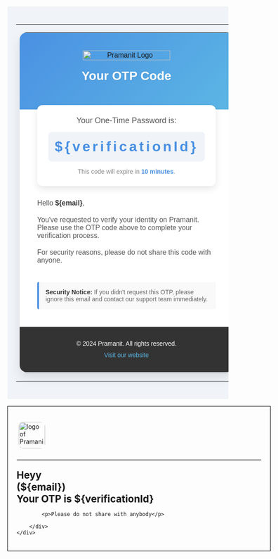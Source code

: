 <div style="font-family: 'Arial', sans-serif; line-height: 1.6; background-color: #f0f4f8; margin: 0; padding: 0;">
    <table cellpadding="0" cellspacing="0" border="0" width="100%" style="background-color: #f0f4f8; padding: 40px 20px;">
        <tr>
            <td align="center">
                <table cellpadding="0" cellspacing="0" border="0" width="600" style="background-color: #ffffff; border-radius: 16px; overflow: hidden; box-shadow: 0 12px 24px rgba(0, 0, 0, 0.1);">
                    <!-- Header with diagonal background -->
                    <tr>
                        <td style="background: linear-gradient(135deg, #4a90e2 0%, #5cb6e4 100%); padding: 40px 40px 60px 40px; text-align: center;">
                            <img src="https://pramanit.co/pramanit.png" alt="Pramanit Logo" style="width: 70%; height: auto; display: block; margin: 0 auto 20px;">
                            <h1 style="color: #ffffff; font-size: 28px; margin: 0; text-shadow: 1px 1px 2px rgba(0,0,0,0.1);">Your OTP Code</h1>
                        </td>
                    </tr>
                    <!-- Content -->
                    <tr>
                        <td style="padding: 40px 40px 20px; position: relative;">
                            <!-- OTP Box (overlapping header and content) -->
                            <div style="background-color: #ffffff; border-radius: 12px; padding: 25px; margin-top: -50px; box-shadow: 0 6px 16px rgba(0, 0, 0, 0.1); text-align: center; margin-bottom: 30px;">
                                <p style="color: #555; font-size: 18px; margin: 0 0 15px;">Your One-Time Password is:</p>
                                <div style="background-color: #f0f4f8; border-radius: 8px; padding: 15px; display: inline-block;">
                                    <span style="font-size: 32px; font-weight: bold; color: #4a90e2; letter-spacing: 5px;">${verificationId}</span>
                                </div>
                                <p style="color: #888; font-size: 14px; margin: 15px 0 0;">This code will expire in <strong style="color: #4a90e2;">10 minutes</strong>.</p>
                            </div>
                            <p style="color: #555; font-size: 16px; margin-bottom: 20px;">Hello <strong style="color: #333;">${email}</strong>,</p>
                            <p style="color: #555; font-size: 16px; margin-bottom: 20px;">You've requested to verify your identity on Pramanit. Please use the OTP code above to complete your verification process.</p>
                            <p style="color: #555; font-size: 16px; margin-bottom: 20px;">For security reasons, please do not share this code with anyone.</p>
                        </td>
                    </tr>
                    <!-- Security Notice -->
                    <tr>
                        <td style="padding: 0 40px 40px;">
                            <div style="background-color: #f9f9f9; border-left: 4px solid #4a90e2; padding: 15px; border-radius: 4px;">
                                <p style="color: #666; font-size: 14px; margin: 0;"><strong style="color: #333;">Security Notice:</strong> If you didn't request this OTP, please ignore this email and contact our support team immediately.</p>
                            </div>
                        </td>
                    </tr>
                    <!-- Footer -->
                    <tr>
                        <td style="background-color: #333; color: #ffffff; padding: 30px 40px; text-align: center;">
                            <p style="margin: 0 0 10px; font-size: 14px;">© 2024 Pramanit. All rights reserved.</p>
                            <p style="margin: 0; font-size: 14px;">
                                <a href="https://pramanit.co" style="color: #5cb6e4; text-decoration: none;">Visit our website</a>
                            </p>
                        </td>
                    </tr>
                </table>
            </td>
        </tr>
    </table>
   </div>



   <div style="width: 600px; height: auto; border: 1px solid #000; padding: 20px; box-sizing: border-box; position: relative;">
        <!-- Space for logo at the top -->
        <div style="height: 60px; padding:10px 10px 10px 0px ">
        <img src="https://pramanit.co/logo.jpg" alt="logo of Pramanit" style="border-radius: 15px; padding: 5px; width: 60px; height: auto;">
        </div>
                <!-- Horizontal line for separation -->
            <hr style="border: 1px solid #ccc; margin: 20px 0;">
        <div>
            <div style="font-weight: bold; font-size: 1.6em; line-height: 1.2em; margin-botton: 10px">
                <p style="margin: 0;">Heyy</p>
                <p style="margin: 0;">(${email})</p>
                <p style="margin: 0;">Your OTP is ${verificationId}</p>
            </div>

            <p>Please do not share with anybody</p>
           
        </div>
    </div>